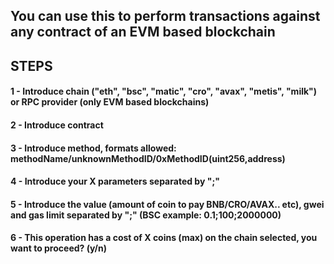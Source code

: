 
## You can use this to perform transactions against any contract of an EVM based blockchain

## STEPS

#### 1 - Introduce chain ("eth", "bsc", "matic", "cro", "avax", "metis", "milk") or RPC provider (only EVM based blockchains)
#### 2 - Introduce contract
#### 3 - Introduce method, formats allowed: methodName/unknownMethodID/0xMethodID(uint256,address)
#### 4 - Introduce your X parameters separated by ";"
#### 5 - Introduce the value (amount of coin to pay BNB/CRO/AVAX.. etc), gwei and gas limit separated by ";" (BSC example: 0.1;100;2000000)
#### 6 - This operation has a cost of X coins (max) on the chain selected, you want to proceed? (y/n)
